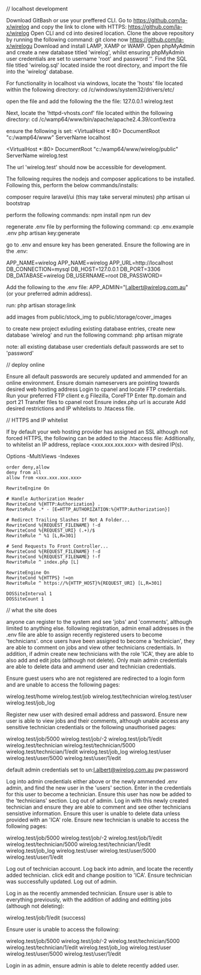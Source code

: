 // localhost development

Download GitBash or use your preffered CLI.
Go to https://github.com/la-x/wirelog and copy the link to clone with HTTPS: https://github.com/la-x/wirelog
Open CLI and cd into desired location.
Clone the above repository by running the following command:
git clone now https://github.com/la-x/wirelogu
Download and install LAMP, XAMP or WAMP.
Open phpMyAdmin and create a new database titled 'wirelog', whilst ensuring phpMyAdmin user credentials are set to username 'root' and password ''.
Find the SQL file titled 'wirelog.sql' located inside the root directory, and import the file into the 'wirelog' database.

For functionality in localhost via windows, locate the 'hosts' file located within the following directory:
cd /c/windows/system32/drivers/etc/

open the file and add the following the the file:
127.0.0.1 wirelog.test

Next, locate the 'httpd-vhosts.conf' file located within the following directory:
cd /c/wamp64/www/bin/apache/apache2.4.39/conf/extra

ensure the following is set:
<VirtualHost *:80>
  DocumentRoot "c:/wamp64/www"
  ServerName localhost
</VirtualHost>

<VirtualHost *:80>
  DocumentRoot "c:/wamp64/www/wirelog/public"
  ServerName wirelog.test
</VirtualHost>

The url 'wirelog.test' should now be accessible for development.

The following requires the nodejs and composer applications to be installed. Following this, perform the below commands/installs:

composer require laravel/ui (this may take serveral minutes)
php artisan ui bootstrap

perform the following commands:
npm install
npm run dev

regenerate .env file by performing the following command:
cp .env.example .env
php artisan key:generate

go to .env and ensure key has been generated.
Ensure the following are in the .env:

APP_NAME=wirelog
APP_NAME=wirelog
APP_URL=http://localhost
DB_CONNECTION=mysql
DB_HOST=127.0.0.1
DB_PORT=3306
DB_DATABASE=wirelog
DB_USERNAME=root
DB_PASSWORD=

Add the following to the .env file:
APP_ADMIN="l.albert@wirelog.com.au" (or your preferred admin address).


run:
php artisan storage:link

add images from public/stock_img to public/storage/cover_images

to create new project exluding existing database entries, create new database 'wirelog' and run the following command:
php artisan migrate

note: all existing database user credentials default passwords are set to 'password'

// deploy online

Ensure all default passwords are securely updated and ammended for an online environment.
Ensure domain nameservers are pointing towards desired web hosting address
Login to cpanel and locate FTP credentials.
Run your preferred FTP client e.g Filezilla, CoreFTP
Enter ftp.domain and port 21
Transfer files to cpanel root
Ensure index.php url is accurate
Add desired restrictions and IP whitelists to .htacess file.

// HTTPS and IP whitelist

If by default your web hosting provider has assigned an SSL although not forced HTTPS, the following can be added to the .htaccess file:
Additionally, to whitelist an IP address, replace <xxx.xxx.xxx.xxx> with desired IP(s).

<IfModule mod_rewrite.c>
    <IfModule mod_negotiation.c>
        Options -MultiViews -Indexes
    </IfModule>
    
    order deny,allow
    deny from all
    allow from <xxx.xxx.xxx.xxx>

    RewriteEngine On

    # Handle Authorization Header
    RewriteCond %{HTTP:Authorization} .
    RewriteRule .* - [E=HTTP_AUTHORIZATION:%{HTTP:Authorization}]

    # Redirect Trailing Slashes If Not A Folder...
    RewriteCond %{REQUEST_FILENAME} !-d
    RewriteCond %{REQUEST_URI} (.+)/$
    RewriteRule ^ %1 [L,R=301]

    # Send Requests To Front Controller...
    RewriteCond %{REQUEST_FILENAME} !-d
    RewriteCond %{REQUEST_FILENAME} !-f
    RewriteRule ^ index.php [L]

    RewriteEngine On
    RewriteCond %{HTTPS} !=on
    RewriteRule ^ https://%{HTTP_HOST}%{REQUEST_URI} [L,R=301]
    
    DOSSiteInterval 1
    DOSSiteCount 1

</IfModule>

// what the site does

anyone can register to the system and see 'jobs' and 'comments', although limited to anything else.
following registration, admin email addresses in the .env file are able to assign recently registered users to become 'technicians'.
once users have been assigned to become a 'technician', they are able to comment on jobs and view other technicians credentials.
In addition, if admin create new technicians with the role 'ICA', they are able to also add and edit jobs (although not delete).
Only main admin credentials are able to delete data and ammend user and technician credentials.

Ensure guest users who are not registered are redirected to a login form and are unable to access the following pages:

wirelog.test/home
wirelog.test/job
wirelog.test/technician
wirelog.test/user
wirelog.test/job_log

Register new user with desired email address and password.
Ensure new user is able to view jobs and their comments, although unable access any sensitive technician credentials or the following unauthorised pages:

wirelog.test/job/5000
wirelog.test/job/-2
wirelog.test/job/1/edit
wirelog.test/technician
wirelog.test/technician/5000
wirelog.test/technician/1/edit
wirelog.test/job_log
wirelog.test/user
wirelog.test/user/5000
wirelog.test/user/1/edit

default admin credentials set to un:l.albert@wirelog.com.au pw:password

Log into admin credentials either above or the newly ammended .env admin, and find the new user in the 'users' section.
Enter in the credentials for this user to become a technician.
Ensure this user has now be added to the 'technicians' section.
Log out of admin.
Log in with this newly created technician and ensure they are able to comment and see other technicians sensistive information.
Ensure this user is unable to delete data unless provided with an 'ICA' role.
Ensure new technician is unable to access the following pages:

wirelog.test/job/5000
wirelog.test/job/-2
wirelog.test/job/1/edit
wirelog.test/technician/5000
wirelog.test/technician/1/edit
wirelog.test/job_log
wirelog.test/user
wirelog.test/user/5000
wirelog.test/user/1/edit

Log out of technician account.
Log back into admin, and locate the recently added technician. click edit and change position to 'ICA'.
Ensure technician was successfully updated.
Log out of admin.

Log in as the recently ammended technician.
Ensure user is able to everything previously, with the addition of adding and editting jobs (although not deleting):

wirelog.test/job/1/edit (success)

Ensure user is unable to access the following:

wirelog.test/job/5000
wirelog.test/job/-2
wirelog.test/technician/5000
wirelog.test/technician/1/edit
wirelog.test/job_log
wirelog.test/user
wirelog.test/user/5000
wirelog.test/user/1/edit

Login in as admin, ensure admin is able to delete recently added user.